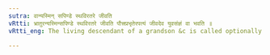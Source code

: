 ```yaml
---
sutra: वान्यस्मिन् सपिण्डे स्थविरतरे जीवति
vRtti: भ्रातुरन्यस्मिन्सपिण्डे स्थविरतरे जीवति पौत्त्रप्रभृतेरपत्यं जीवदेव युवसंज्ञं वा भवति ॥
vRtti_eng: The living descendant of a grandson &c is called optionally a _Yuvan_, when a more superior _sapinda_ other than a brother is alive.

---
```

